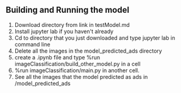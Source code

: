 ## Building and Running the model
1. Download directory from link in testModel.md
2. Install jupyter lab if you haven't already
3. Cd to directory that you just downloaded and type jupyter lab in command line
4. Delete all the images in the model_predicted_ads directory
5. create a .ipynb file and  type %run imageClassification/build_other_model.py in a cell
6. %run imageClassification/main.py in another cell.
7. See all the images that the model predicted as ads in /model_predicted_ads
